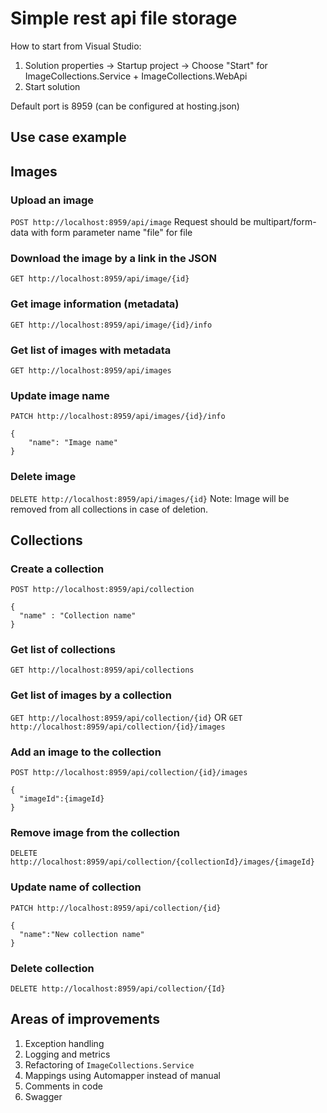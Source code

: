 # Simple rest api file storage

How to start from Visual Studio:
1. Solution properties -> Startup project -> Choose "Start" for ImageCollections.Service + ImageCollections.WebApi
2. Start solution

Default port is 8959 (can be configured at hosting.json)

## Use case example

## Images

### Upload an image 
`POST http://localhost:8959/api/image`
Request should be multipart/form-data with form parameter name "file" for file

### Download the image by a link in the JSON
`GET http://localhost:8959/api/image/{id}`

### Get image information (metadata)
`GET http://localhost:8959/api/image/{id}/info`

### Get list of images with metadata
`GET http://localhost:8959/api/images`

### Update image name
`PATCH http://localhost:8959/api/images/{id}/info`
```
{
	"name": "Image name"
}
```

### Delete image
`DELETE http://localhost:8959/api/images/{id}`
Note: Image will be removed from all collections in case of deletion.

## Collections

### Create a collection
`POST http://localhost:8959/api/collection`
```
{
  "name" : "Collection name"
}
```

### Get list of collections
`GET http://localhost:8959/api/collections`

### Get list of images by a collection
`GET http://localhost:8959/api/collection/{id}` OR `GET http://localhost:8959/api/collection/{id}/images`

### Add an image to the collection
`POST http://localhost:8959/api/collection/{id}/images`
```
{
  "imageId":{imageId}
}
```

### Remove image from the collection
`DELETE http://localhost:8959/api/collection/{collectionId}/images/{imageId}`

### Update name of collection
`PATCH http://localhost:8959/api/collection/{id}`
```
{
  "name":"New collection name"
}
```

### Delete collection
`DELETE http://localhost:8959/api/collection/{Id}`

## Areas of improvements
1. Exception handling
2. Logging and metrics
3. Refactoring of `ImageCollections.Service`
4. Mappings using Automapper instead of manual
5. Comments in code
6. Swagger
